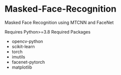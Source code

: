 # Masked-Face-Recognition
Masked Face Recognition using MTCNN and FaceNet

Requires Python>=3.8
Required Packages
  * opencv-python
  * scikit-learn
  * torch
  * imutils
  * facenet-pytorch
  * matplotlib
